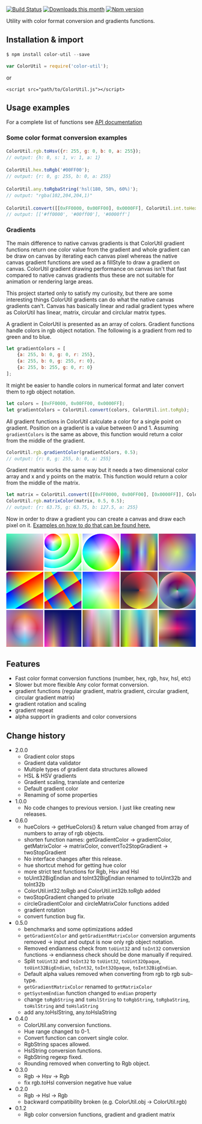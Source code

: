 [![Build Status](https://travis-ci.org/jakoivis/color-util.svg?branch=master)](https://travis-ci.org/jakoivis/color-util)
[![Downloads this month](https://img.shields.io/npm/dm/color-util.svg)](https://npmjs.org/package/color-util)
[![Npm version](https://img.shields.io/npm/v/color-util.svg)](https://npmjs.org/package/color-util)

Utility with color format conversion and gradients functions.

## Installation & import
```javascript
$ npm install color-util --save
```
```javascript
var ColorUtil = require('color-util');
```
or
```
<script src="path/to/ColorUtil.js"></script>
```

## Usage examples

For a complete list of functions see [API documentation](API.md)

### Some color format conversion examples
```javascript
ColorUtil.rgb.toHsv({r: 255, g: 0, b: 0, a: 255});
// output: {h: 0, s: 1, v: 1, a: 1}

ColorUtil.hex.toRgb('#00FF00');
// output: {r: 0, g: 255, b: 0, a: 255}

ColorUtil.any.toRgbaString('hsl(180, 50%, 60%)');
// output: "rgba(102,204,204,1)"

ColorUtil.convert([[0xFF0000, 0x00FF00], 0x0000FF], ColorUtil.int.toHex);
// output: [['#ff0000', '#00ff00'], '#0000ff']
```
### Gradients
The main difference to native canvas gradients is that ColorUtil gradient functions return one color value from the gradient and whole gradient can be draw on canvas by iterating each canvas pixel whereas the native canvas gradient functions are used as a fillStyle to draw a gradient on canvas. ColorUtil gradient drawing performance on canvas isn't that fast compared to native canvas gradients thus these are not suitable for animation or rendering large areas.

This project started only to satisfy my curiosity, but there are some interesting things ColorUtil gradients can do what the native canvas gradients can't. Canvas has basically linear and radial gradient types where as ColorUtil has linear, matrix, circular and circlular matrix types.

A gradient in ColorUtil is presented as an array of colors. Gradient functions handle colors in rgb object notation. The following is a gradient from red to green and to blue.
```javascript
let gradientColors = [
    {a: 255, b: 0, g: 0, r: 255},
    {a: 255, b: 0, g: 255, r: 0},
    {a: 255, b: 255, g: 0, r: 0}
];
```

It might be easier to handle colors in numerical format and later convert them to rgb object notation.
```javascript
let colors = [0xFF0000, 0x00FF00, 0x0000FF];
let gradientColors = ColorUtil.convert(colors, ColorUtil.int.toRgb);
```

All gradient functions in ColorUtil calculate a color for a single point on gradient. Position on a gradient is a value between 0 and 1. Assuming `gradientColors` is the same as above, this function would return a color from the middle of the gradient.
```javascript
ColorUtil.rgb.gradientColor(gradientColors, 0.5);
// output: {r: 0, g: 255, b: 0, a: 255}
```

Gradient matrix works the same way but it needs a two dimensional color array and x and y points on the matrix. This function would return a color from the middle of the matrix.
```javascript
let matrix = ColorUtil.convert([[0xFF0000, 0x00FF00], [0x0000FF]], ColorUtil.int.toRgb);
ColorUtil.rgb.matrixColor(matrix, 0.5, 0.5);
// output: {r: 63.75, g: 63.75, b: 127.5, a: 255}
```

Now in order to draw a gradient you can create a canvas and draw each pixel on it. [Examples on how to do that can be found here.](https://github.com/jakoivis/color-util/tree/master/example)

![Preview](/example/githubimage.png)


## Features
- Fast color format conversion functions (number, hex, rgb, hsv, hsl, etc)
- Slower but more flexible Any color format conversion.
- gradient functions (regular gradient, matrix gradient, circular gradient, circular gradient matrix)
- gradient rotation and scaling
- gradient repeat
- alpha support in gradients and color conversions


## Change history
* 2.0.0
    * Gradient color stops
    * Gradient data validator
    * Multiple types of gradient data structures allowed
    * HSL & HSV gradients
    * Gradient scaling, translate and centerize
    * Default gradient color
    * Renaming of some properties
* 1.0.0
    * No code changes to previous version. I just like creating new releases.
* 0.6.0
    * hueColors -> getHueColors() & return value changed from array of numbers to array of rgb objects.
    * shorten function names: getGradientColor -> gradientColor, getMatrixColor -> matrixColor, convertTo2StopGradient -> twoStopGradient
    * No interface changes after this release.
    * hue shortcut mehod for getting hue color
    * more strict test functions for Rgb, Hsv and Hsl
    * toUint32BigEndian and toInt32BigEndian renamed to toUint32b and toInt32b
    * ColorUtil.int32.toRgb and ColorUtil.int32b.toRgb added
    * twoStopGradient changed to private
    * circleGradientColor and circleMatrixColor functions added
    * gradient rotation
    * convert function bug fix.
* 0.5.0
    * benchmarks and some optimizations added
    * `getGradientColor` and `getGradientMatrixColor` conversion arguments removed -> input and output is now only rgb object notation.
    * Removed endianness check from `toUint32` and `toInt32` conversion functions -> endianness check should be done manually if required.
    * Split `toUint32` and `toInt32` to `toUint32`, `toUint32Opaque`, `toUint32BigEndian`, `toInt32`, `toInt32Opaque`, `toInt32BigEndian`.
    * Default alpha values removed when converting from rgb to rgb sub-type.
    * `getGradientMatrixColor` renamed to `getMatrixColor`
    * `getSystemEndian` function changed to `endian` property
    * change `toRgbString` and `toHslString` to `toRgbString`, `toRgbaString`, `toHslString` and `toHslaString`
    * add any.toHslString, any.toHslaString
* 0.4.0
    * ColorUtil.any conversion functions.
    * Hue range changed to 0-1.
    * Convert function can convert single color.
    * RgbString spaces allowed.
    * HslString conversion functions.
    * RgbString regexp fixed.
    * Rounding removed when converting to Rgb object.
* 0.3.0
    * Rgb -> Hsv -> Rgb
    * fix rgb.toHsl conversion negative hue value
* 0.2.0
    * Rgb -> Hsl -> Rgb
    * backward compatibility broken (e.g. ColorUtil.obj -> ColorUtil.rgb)
* 0.1.2
    * Rgb color conversion functions, gradient and gradient matrix
